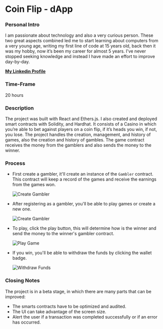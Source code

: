 # Coin Flip - dApp

### Personal Intro

I am passionate about technology and also a very curious person. These two great aspects combined led me to start learning about computers from a very young age, writing my first line of code at 15 years old, back then it was my hobby, now it’s been my career for almost 5 years. I’ve never stopped seeking knowledge and instead I have made an effort to improve day-by-day.

**[My Linkedin Profile](https://www.linkedin.com/in/carlos-febres/)**

### Time-Frame

20 hours

### Description

The project was built with React and Ethers.js. I also created and deployed smart contracts with Solidity, and Hardhat. It consists of a Casino in which you’re able to bet against players on a coin flip, if it’s heads you win, if not, you lose. The project handles the creation, management, and history of games, also the creation and history of gambles. The game contract receives the money from the gamblers and also sends the money to the winner.

### Process

- First create a gambler, it'll create an instance of the `Gambler` contract. This contract will keep a record of the games and receive the earnings from the games won.

  ![Create Gambler](https://raw.githubusercontent.com/carlosfebres/coin-gambling-dapp/main/src/images/gifs/create_gambler.gif)


- After registering as a gambler, you'll be able to play games or create a new one.

  ![Create Gambler](https://raw.githubusercontent.com/carlosfebres/coin-gambling-dapp/main/src/images/gifs/create_game.gif)


- To play, click the play button, this will determine how is the winner and send the money to the winner's gambler contract.

  ![Play Game](https://raw.githubusercontent.com/carlosfebres/coin-gambling-dapp/main/src/images/gifs/play_game.gif)


- If you win, you'll be able to withdraw the funds by clicking the wallet badge.

  ![Withdraw Funds](https://raw.githubusercontent.com/carlosfebres/coin-gambling-dapp/main/src/images/gifs/withdraw_funds.gif)

### Closing Notes

The project is in a beta stage, in which there are many parts that can be improved:
- The smarts contracts have to be optimized and audited.
- The UI can take advantage of the screen size.
- Alert the user if a transaction was completed successfully or if an error has occurred.
